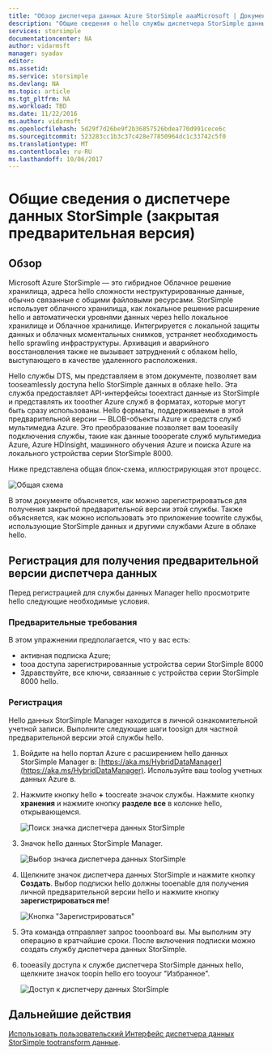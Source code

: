 ```yaml
---
title: "Обзор диспетчера данных Azure StorSimple aaaMicrosoft | Документы Microsoft"
description: "Общие сведения о hello службы диспетчера StorSimple данных (личной предварительной версии)"
services: storsimple
documentationcenter: NA
author: vidarmsft
manager: syadav
editor: 
ms.assetid: 
ms.service: storsimple
ms.devlang: NA
ms.topic: article
ms.tgt_pltfrm: NA
ms.workload: TBD
ms.date: 11/22/2016
ms.author: vidarmsft
ms.openlocfilehash: 5d29f7d26be9f2b36857526bdea770d991cece6c
ms.sourcegitcommit: 523283cc1b3c37c428e77850964dc1c33742c5f0
ms.translationtype: MT
ms.contentlocale: ru-RU
ms.lasthandoff: 10/06/2017
---
```

# <a name="storsimple-data-manager-overview-private-preview"></a>Общие сведения о диспетчере данных StorSimple (закрытая предварительная версия)

## <a name="overview"></a>Обзор

Microsoft Azure StorSimple — это гибридное Облачное решение хранилища, адреса hello сложности неструктурированные данные, обычно связанные с общими файловыми ресурсами. StorSimple использует облачного хранилища, как локальное решение расширение hello и автоматически уровнями данных через hello локальное хранилище и Облачное хранилище. Интегрируется с локальной защиты данных и облачных моментальных снимков, устраняет необходимость hello sprawling инфраструктуры. Архивация и аварийного восстановления также не вызывает затруднений с облаком hello, выступающего в качестве удаленного расположения.

Hello службы DTS, мы представляем в этом документе, позволяет вам tooseamlessly доступа hello StorSimple данных в облаке hello. Эта служба предоставляет API-интерфейсы tooextract данные из StorSimple и представлять их tooother Azure служб в форматах, которые могут быть сразу использованы. Hello форматы, поддерживаемые в этой предварительной версии — BLOB-объекты Azure и средств служб мультимедиа Azure. Это преобразование позволяет вам tooeasily подключения службы, такие как данные toooperate служб мультимедиа Azure, Azure HDInsight, машинного обучения Azure и поиска Azure на локального устройства серии StorSimple 8000.

Ниже представлена общая блок-схема, иллюстрирующая этот процесс.

![Общая схема](./media//storsimple-data-manager-overview/high-level-diagram.png)

В этом документе объясняется, как можно зарегистрироваться для получения закрытой предварительной версии этой службы. Также объясняется, как можно использовать это приложение toowrite службы, использующие StorSimple данных и другими службами Azure в облаке hello.

## <a name="sign-up-for-data-manager-preview"></a>Регистрация для получения предварительной версии диспетчера данных
Перед регистрацией для службы данных Manager hello просмотрите hello следующие необходимые условия.

### <a name="prerequisites"></a>Предварительные требования

В этом упражнении предполагается, что у вас есть:
* активная подписка Azure;
* tooa доступа зарегистрированные устройства серии StorSimple 8000
* Здравствуйте, все ключи, связанные с устройства серии StorSimple 8000 hello.

### <a name="sign-up"></a>Регистрация

Hello данных StorSimple Manager находится в личной ознакомительной учетной записи. Выполните следующие шаги toosign для частной предварительной версии этой службы hello.

1.  Войдите на hello портал Azure с расширением hello данных StorSimple Manager в: [https://aka.ms/HybridDataManager](https://aka.ms/HybridDataManager). Используйте ваш toolog учетных данных Azure в.

2.  Нажмите кнопку hello  **+**  toocreate значок службы. Нажмите кнопку **хранения** и нажмите кнопку **разделе все** в колонке hello, открывающемся.

    ![Поиск значка диспетчера данных StorSimple](./media/storsimple-data-manager-overview/search-data-manager-icon.png)

3. Значок hello данных StorSimple Manager.

    ![Выбор значка диспетчера данных StorSimple](./media/storsimple-data-manager-overview/select-data-manager-icon.png)

4. Щелкните значок диспетчера данных StorSimple и нажмите кнопку **Создать**. Выбор подписки hello должны tooenable для получения личной предварительной версии hello и нажмите кнопку **зарегистрироваться me!**

    ![Кнопка "Зарегистрироваться"](./media/storsimple-data-manager-overview/sign-me-up.png)

5. Эта команда отправляет запрос tooonboard вы. Мы выполним эту операцию в кратчайшие сроки. После включения подписки можно создать службу диспетчера данных StorSimple.

6. tooeasily доступа к службе диспетчера StorSimple данных hello, щелкните значок toopin hello его tooyour "Избранное".

    ![Доступ к диспетчеру данных StorSimple](./media/storsimple-data-manager-overview/access-data-managers.png)


## <a name="next-steps"></a>Дальнейшие действия

[Использовать пользовательский Интерфейс диспетчера данных StorSimple tootransform данные](storsimple-data-manager-ui.md).
